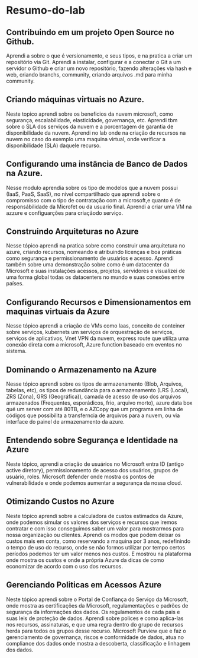 # Resumo-do-lab

## Contribuindo em um projeto Open Source no Github.
Aprendi a sobre o que é versionamento, e seus tipos, e na pratica a criar um repositório via Git. Aprendi a instalar, configurar e a conectar o Git a um servidor o Github e criar um novo repositório, fazendo alterações via hash e web, criando branchs, community, criando arquivos .md para minha community.

## Criando máquinas virtuais no Azure.
Neste topico aprendi sobre os beneficios da nuvem microsoft, como segurança, escalabilidade, elasticidade, governança, etc. Aprendi tbm sobre o SLA dos serviços da nuvem e a porcentagem de garantia de disponibilidade da nuvem. Aprendi no lab onde na criação de recursos na nuvem no caso do exemplo uma maquina virtual, onde verificar a disponibilidade (SLA) daquele recurso.

## Configurando uma instância de Banco de Dados na Azure.
Nesse modulo aprendia sobre os tipo de modelos que a nuvem possui (IaaS, PaaS, SaaS), no nivel compartilhado que aprendi sobre o compromisso com o tipo de contratação com a microsoft,e quanto é de responsábilidade da Microfet ou da usuario final. Aprendi a criar uma
VM na azzure e configuarções para criaçãodo serviço.

## Construindo Arquiteturas no Azure
Nesse tópico aprendi na pratica sobre como construir uma arquitetura no azure, criando recursos, nomeando e atribuindo licenças e boa práticas como segurança e permissionamento de usuários e acesso. Aprendi também sobre uma demonstração sobre como é um datacenter da Microsoft e suas instalações acessos, projetos, servidores e visualizei de uma forma global todas os datacenters no mundo e suas conexões entre países.

## Configurando Recursos e Dimensionamentos em maquinas virtuais da Azure
Nesse tópico aprendi a criação de VMs como Iaas, conceito de conteiner sobre serviços, kubernets um serviços de orquestração de serviços, serviços de aplicativos, Vnet VPN da nuvem, express route que utiliza uma conexão direta com a microsoft, Azure function baseado em eventos no sistema.

## Dominando o Armazenamento na Azure
Nesse tópico aprendi sobre os tipos de armazenamento (Blob, Arquivos, tabelas, etc), os tipos de redundância para o armazenamento (LRS (Local), ZRS (Zona), GRS (Geográfica)), camada de acesso de uso dos arquivos armazenados (Frequentes, esporádicos, frio, arquivo morto), azure data box qué um server com até 80TB, e o AZCopy que um programa em linha de códigos que possibilita a transferncia de arquivos para a nuvem, ou via interface do painel de armazenamento da azure.

## Entendendo sobre Segurança e Identidade na Azure
Neste tópico, aprendi a criação de usuários no Microsoft entra ID (antigo active diretory), permissionamento de acesso dos usuários, grupos de usuário, roles. Microsoft defender onde mostra os pontos de vulnerabilidade e onde podemos aumentar a segurança da nossa cloud. 

## Otimizando Custos no Azure
Neste tópico aprendi sobre a calculadora de custos estimados da Azure, onde podemos simular os valores dos serviços e recursos que iremos contratar e com isso conseguimos saber um valor para mostrarmos para nossa organização ou clientes. Aprendi os modos que podem deixar os custos mais em conta, como reservando a maquina por 3 anos, redefinindo o tempo de uso do recurso, onde se não formos utilizar por tempo certos períodos podemos ter um valor menos nos custos. E mostrou na plataforma onde mostra os custos e onde a própria Azure da dicas de como economizar de acordo com o uso dos recursos.  

## Gerenciando Politicas em Acessos Azure
Neste tópico aprendi sobre o Portal de Confiança do Serviço da Microsoft, onde mostra as certificações da Microsoft, regulamentações e padrões de segurança da informações dos dados. Os regulamentos de cada pais e suas leis de proteção de dados. Aprendi sobre polices e como aplica-las nos recursos, assinaturas, e que uma regra dentro do grupo de recursos herda para todos os grupos desse recurso. Microsoft Purview que e faz o gerenciamento de governança, riscos e conformidade de dados, atua no compliance dos dados onde mostra a descoberta, classificação e linhagem dos dados.




